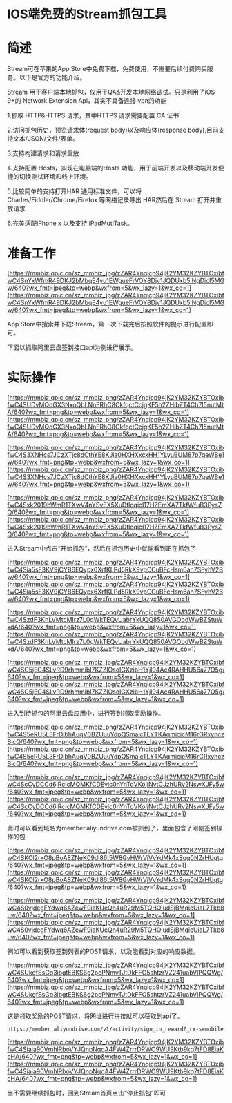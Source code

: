 # IOS端免费的Stream抓包工具

# 简述

Stream可在苹果的App Store中免费下载，免费使用，不需要后续付费购买服务。以下是官方的功能介绍。

Stream 用于客户端本地抓包，仅用于QA&开发本地网络调试。只是利用了iOS 9+的 Network Extension Api，其实不具备连接 vpn的功能

1.抓取 HTTP&HTTPS 请求，其中HTTPS 请求需要配置 CA 证书

2.访问抓包历史，预览请求体(request body)以及响应体(response body),目前支持文本/JSON/文件/表单。

3.支持构建请求和请求重放

4.支持配置 Hosts，实现在电脑端的Hosts 功能，用于前端开发以及移动端开发便捷的切换测试环境和线上环境。

5.比较简单的支持打开HAR 通用标准文件，可以将 Charles/Fiddler/Chrome/Firefox 等网络记录导出 HAR然后在 Stream 打开并重放请求

6.完美适配iPhone x 以及支持 iPadMutiTask。

# **准备工作**

[https://mmbiz.qpic.cn/sz_mmbiz_jpg/zZAR4Ynqicp94jK2YM32KZYBTOxibfwC4SnYxWfmR49DKJ2bMbqE4yu1EWgueFrVOY8Djv1JQDUxb5INgDicI5MGw/640?wx_fmt=jpeg&tp=webp&wxfrom=5&wx_lazy=1&wx_co=1](https://mmbiz.qpic.cn/sz_mmbiz_jpg/zZAR4Ynqicp94jK2YM32KZYBTOxibfwC4SnYxWfmR49DKJ2bMbqE4yu1EWgueFrVOY8Djv1JQDUxb5INgDicI5MGw/640?wx_fmt=jpeg&tp=webp&wxfrom=5&wx_lazy=1&wx_co=1)

App Store中搜索并下载Stream，第一次下载完后按照软件的提示进行配置即可。

下面以抓取阿里云盘签到接口api为例进行展示。

# **实际操作**

[https://mmbiz.qpic.cn/sz_mmbiz_png/zZAR4Ynqicp94jK2YM32KZYBTOxibfwC4SUDvMQdGX3NxoQbLNnFRhC8CkfqctCcjgKF5h2ZHibZT4Ch7I5nutMtA/640?wx_fmt=png&tp=webp&wxfrom=5&wx_lazy=1&wx_co=1](https://mmbiz.qpic.cn/sz_mmbiz_png/zZAR4Ynqicp94jK2YM32KZYBTOxibfwC4SUDvMQdGX3NxoQbLNnFRhC8CkfqctCcjgKF5h2ZHibZT4Ch7I5nutMtA/640?wx_fmt=png&tp=webp&wxfrom=5&wx_lazy=1&wx_co=1)

[https://mmbiz.qpic.cn/sz_mmbiz_png/zZAR4Ynqicp94jK2YM32KZYBTOxibfwC4S3XNHcs7JCzXTjc8dCthYE8KJia0HXHXxcxHH1YLyuBUM87p7geWBe1w/640?wx_fmt=png&tp=webp&wxfrom=5&wx_lazy=1&wx_co=1](https://mmbiz.qpic.cn/sz_mmbiz_png/zZAR4Ynqicp94jK2YM32KZYBTOxibfwC4S3XNHcs7JCzXTjc8dCthYE8KJia0HXHXxcxHH1YLyuBUM87p7geWBe1w/640?wx_fmt=png&tp=webp&wxfrom=5&wx_lazy=1&wx_co=1)

[https://mmbiz.qpic.cn/sz_mmbiz_png/zZAR4Ynqicp94jK2YM32KZYBTOxibfwC4Sxk2019bWmR1TXwV4nYSvEX5XuDtloqicI17HZEmXA7TkfWfuB3PysZQ/640?wx_fmt=png&tp=webp&wxfrom=5&wx_lazy=1&wx_co=1](https://mmbiz.qpic.cn/sz_mmbiz_png/zZAR4Ynqicp94jK2YM32KZYBTOxibfwC4Sxk2019bWmR1TXwV4nYSvEX5XuDtloqicI17HZEmXA7TkfWfuB3PysZQ/640?wx_fmt=png&tp=webp&wxfrom=5&wx_lazy=1&wx_co=1)

进入Stream中点击“开始抓包”，然后在抓包历史中就能看到正在抓包了

[https://mmbiz.qpic.cn/sz_mmbiz_png/zZAR4Ynqicp94jK2YM32KZYBTOxibfwC4Sia5sF3KV9jCYB6EQypx6XrfKLPd5RkX9vpCCuBFcHsm6an7SFyhV2Bw/640?wx_fmt=png&tp=webp&wxfrom=5&wx_lazy=1&wx_co=1](https://mmbiz.qpic.cn/sz_mmbiz_png/zZAR4Ynqicp94jK2YM32KZYBTOxibfwC4Sia5sF3KV9jCYB6EQypx6XrfKLPd5RkX9vpCCuBFcHsm6an7SFyhV2Bw/640?wx_fmt=png&tp=webp&wxfrom=5&wx_lazy=1&wx_co=1)

[https://mmbiz.qpic.cn/sz_mmbiz_png/zZAR4Ynqicp94jK2YM32KZYBTOxibfwC4SzdF3KnLVMtcMIrz7L0gWkTEQvUabrYkUQQ850AVGObdWwBZStuWxdA/640?wx_fmt=png&tp=webp&wxfrom=5&wx_lazy=1&wx_co=1](https://mmbiz.qpic.cn/sz_mmbiz_png/zZAR4Ynqicp94jK2YM32KZYBTOxibfwC4SzdF3KnLVMtcMIrz7L0gWkTEQvUabrYkUQQ850AVGObdWwBZStuWxdA/640?wx_fmt=png&tp=webp&wxfrom=5&wx_lazy=1&wx_co=1)

[https://mmbiz.qpic.cn/sz_mmbiz_jpg/zZAR4Ynqicp94jK2YM32KZYBTOxibfwC4SC5jEG4SLvRD9rhmmibI7KZZlOsoIGXzibH1Yjl94Ac4RAHHU56a77O5g/640?wx_fmt=jpeg&tp=webp&wxfrom=5&wx_lazy=1&wx_co=1](https://mmbiz.qpic.cn/sz_mmbiz_jpg/zZAR4Ynqicp94jK2YM32KZYBTOxibfwC4SC5jEG4SLvRD9rhmmibI7KZZlOsoIGXzibH1Yjl94Ac4RAHHU56a77O5g/640?wx_fmt=jpeg&tp=webp&wxfrom=5&wx_lazy=1&wx_co=1)

进入到待抓包的阿里云盘应用中，进行签到领取奖励操作。

[https://mmbiz.qpic.cn/sz_mmbiz_png/zZAR4Ynqicp94jK2YM32KZYBTOxibfwC4S5eRU5L3FrDibhAuqV0BZUuuYdpQSmaicTLYTKAqmicicM16rGRxynczBicQ/640?wx_fmt=png&tp=webp&wxfrom=5&wx_lazy=1&wx_co=1](https://mmbiz.qpic.cn/sz_mmbiz_png/zZAR4Ynqicp94jK2YM32KZYBTOxibfwC4S5eRU5L3FrDibhAuqV0BZUuuYdpQSmaicTLYTKAqmicicM16rGRxynczBicQ/640?wx_fmt=png&tp=webp&wxfrom=5&wx_lazy=1&wx_co=1)

[https://mmbiz.qpic.cn/sz_mmbiz_jpg/zZAR4Ynqicp94jK2YM32KZYBTOxibfwC4ScCyDCCd6jRcIcMQMKfCDEyic0nYnTdVKoIjNvtCJzhURv2NswXJFy5w/640?wx_fmt=jpeg&tp=webp&wxfrom=5&wx_lazy=1&wx_co=1](https://mmbiz.qpic.cn/sz_mmbiz_jpg/zZAR4Ynqicp94jK2YM32KZYBTOxibfwC4ScCyDCCd6jRcIcMQMKfCDEyic0nYnTdVKoIjNvtCJzhURv2NswXJFy5w/640?wx_fmt=jpeg&tp=webp&wxfrom=5&wx_lazy=1&wx_co=1)

此时可以看到域名为member.aliyundrive.com被抓到了，里面包含了刚刚签到操作的包

[https://mmbiz.qpic.cn/sz_mmbiz_jpg/zZAR4Ynqicp94jK2YM32KZYBTOxibfwC4SKOl2rxO8pBoA8ZNeK09dl86t5W8GvHWrVjVvYdMk4xSqq0NZrHUqtg/640?wx_fmt=jpeg&tp=webp&wxfrom=5&wx_lazy=1&wx_co=1](https://mmbiz.qpic.cn/sz_mmbiz_jpg/zZAR4Ynqicp94jK2YM32KZYBTOxibfwC4SKOl2rxO8pBoA8ZNeK09dl86t5W8GvHWrVjVvYdMk4xSqq0NZrHUqtg/640?wx_fmt=jpeg&tp=webp&wxfrom=5&wx_lazy=1&wx_co=1)

[https://mmbiz.qpic.cn/sz_mmbiz_jpg/zZAR4Ynqicp94jK2YM32KZYBTOxibfwC4S0vjdegFYdwq6AZewF9iaKUeQn4uR29M5TQHOludSjBMqicUiaL7Tkb8uw/640?wx_fmt=jpeg&tp=webp&wxfrom=5&wx_lazy=1&wx_co=1](https://mmbiz.qpic.cn/sz_mmbiz_jpg/zZAR4Ynqicp94jK2YM32KZYBTOxibfwC4S0vjdegFYdwq6AZewF9iaKUeQn4uR29M5TQHOludSjBMqicUiaL7Tkb8uw/640?wx_fmt=jpeg&tp=webp&wxfrom=5&wx_lazy=1&wx_co=1)

例如可以看到获取签到列表的POST请求，以及能看到对应的响应数据。

[https://mmbiz.qpic.cn/sz_mmbiz_jpg/zZAR4Ynqicp94jK2YM32KZYBTOxibfwC4SUkgfSsGq3ibgtEBKS6g2pcPNmvTJtDkFFO5shtzrVZ241uabVlPQQWg/640?wx_fmt=jpeg&tp=webp&wxfrom=5&wx_lazy=1&wx_co=1](https://mmbiz.qpic.cn/sz_mmbiz_jpg/zZAR4Ynqicp94jK2YM32KZYBTOxibfwC4SUkgfSsGq3ibgtEBKS6g2pcPNmvTJtDkFFO5shtzrVZ241uabVlPQQWg/640?wx_fmt=jpeg&tp=webp&wxfrom=5&wx_lazy=1&wx_co=1)

这是领取奖励的POST请求，将网址进行拼接就可以获取到api了。

```
https://member.aliyundrive.com/v1/activity/sign_in_reward?_rx-s=mobile
```

[https://mmbiz.qpic.cn/sz_mmbiz_png/zZAR4Ynqicp94jK2YM32KZYBTOxibfwC4Siaia90VmhlRboVYJQnpNqgA4FW4ZrrrDRWO9WU9Ktb9kg7tFD8EiaKcHA/640?wx_fmt=png&tp=webp&wxfrom=5&wx_lazy=1&wx_co=1](https://mmbiz.qpic.cn/sz_mmbiz_png/zZAR4Ynqicp94jK2YM32KZYBTOxibfwC4Siaia90VmhlRboVYJQnpNqgA4FW4ZrrrDRWO9WU9Ktb9kg7tFD8EiaKcHA/640?wx_fmt=png&tp=webp&wxfrom=5&wx_lazy=1&wx_co=1)

当不需要继续抓包时，回到Stream首页点击“停止抓包”即可